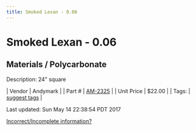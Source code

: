 ```yaml
---
title: Smoked Lexan - 0.06
---
```


# Smoked Lexan - 0.06
## Materials / Polycarbonate
Description: 	24" square 

| Vendor | Andymark | 
| Part # | [AM-2325](http://www.andymark.com/ProductDetails.asp?ProductCode=AM-2325) | 
| Unit Price | $22.00 | 
| Tags: | [suggest tags](https://docs.google.com/forms/d/e/1FAIpQLSeWyY8v3RgOty-MyWmh9U0iivNYN_molChYyS-0U-o-kOAv_g/viewform) | 

Last updated: Sun May 14 22:38:54 PDT 2017

 [Incorrect/Incomplete information?](https://docs.google.com/forms/d/e/1FAIpQLSeWyY8v3RgOty-MyWmh9U0iivNYN_molChYyS-0U-o-kOAv_g/viewform)